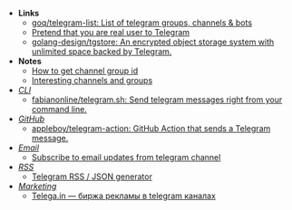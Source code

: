 - **Links**
	- [goq/telegram-list: List of telegram groups, channels & bots](https://github.com/goq/telegram-list)
	- [Pretend that you are real user to Telegram](https://github.com/paulpierre/informer)
	- [golang-design/tgstore: An encrypted object storage system with unlimited space backed by Telegram.](https://github.com/golang-design/tgstore)
- **Notes**
	- [How to get channel group id](Telegram/How%20to%20get%20channel%20group%20id.md)
	- [Interesting channels and groups](Telegram/Interesting%20channels%20and%20groups.md)
- *[CLI](../Programming/Shell/CLI.md)*
	- [fabianonline/telegram.sh: Send telegram messages right from your command line.](https://github.com/fabianonline/telegram.sh)
- *[GitHub](../Programming/Tools/Git/GitHub.md)*
	- [appleboy/telegram-action: GitHub Action that sends a Telegram message.](https://github.com/appleboy/telegram-action)
- *[Email](../Programming/Email.md)*
	- [Subscribe to email updates from telegram channel](https://articlius.com/home/SubscribeToTelegramChannelNewsletter)
- *[RSS](../Programming/RSS.md)*
	- [Telegram RSS / JSON generator](https://tg.i-c-a.su/)
- *[Marketing](../Marketing.md)*
	- [Telega.in — биржа рекламы в telegram каналах](https://telega.in)